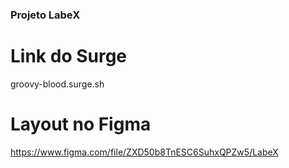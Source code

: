 ### Projeto LabeX

# Link do Surge

groovy-blood.surge.sh

# Layout no Figma

https://www.figma.com/file/ZXD50b8TnESC6SuhxQPZw5/LabeX